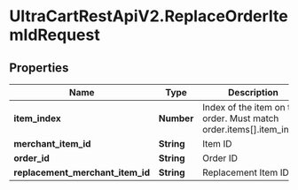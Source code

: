 # UltraCartRestApiV2.ReplaceOrderItemIdRequest

## Properties
Name | Type | Description | Notes
------------ | ------------- | ------------- | -------------
**item_index** | **Number** | Index of the item on the order.  Must match order.items[].item_index | [optional] 
**merchant_item_id** | **String** | Item ID | [optional] 
**order_id** | **String** | Order ID | [optional] 
**replacement_merchant_item_id** | **String** | Replacement Item ID | [optional] 



